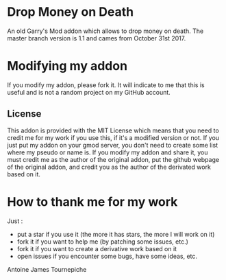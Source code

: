 # Drop Money on Death
An old Garry's Mod addon which allows to drop money on death.
The master branch version is 1.1 and cames from October 31st 2017.

# Modifying my addon

If you modify my addon, please fork it. It will indicate to me that this is useful and is not a random project on my GitHub account.

## License

This addon is provided with the MIT License which means that you need to credit me for my work if you use this, if it's a modified version or not.
If you just put my addon on your gmod server, you don't need to create some list where my pseudo or name is.
If you modify my addon and share it, you must credit me as the author of the original addon, put the github webpage of the original addon, and credit you as the author of the derivated work based on it.

# How to thank me for my work

Just :
- put a star if you use it (the more it has stars, the more I will work on it)
- fork it if you want to help me (by patching some issues, etc.)
- fork it if you want to create a derivative work based on it
- open issues if you encounter some bugs, have some ideas, etc.

Antoine James Tournepiche
